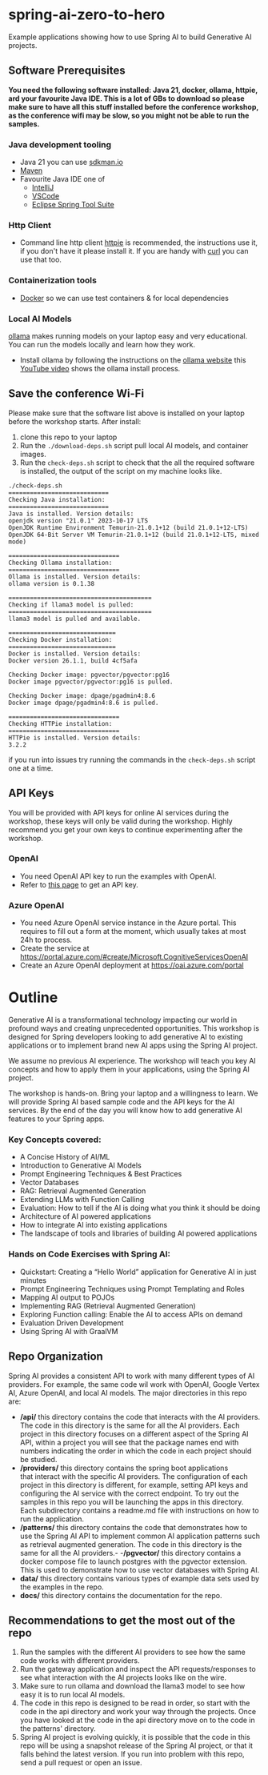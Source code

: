 # spring-ai-zero-to-hero

Example applications showing how to use Spring AI to build Generative 
AI projects.

## Software Prerequisites

**You need the following software installed: Java 21, docker, ollama, httpie, 
ard your favourite Java IDE. This is a lot of GBs to download so please make 
sure to have all this stuff installed before the conference workshop, as the 
conference wifi may be slow, so you might not be able to run the samples.**

### Java development tooling
* Java 21 you can use [sdkman.io](https://sdkman.io/)
* [Maven](https://maven.apache.org/index.html)
* Favourite Java IDE one of
    * [IntelliJ](https://www.jetbrains.com/idea/download)
    * [VSCode](https://code.visualstudio.com/)
    * [Eclipse Spring Tool Suite](https://spring.io/tools)

### Http Client
*  Command line http client  [httpie](https://httpie.io/) is recommended, the instructions use it, if you don't have it please install it. If you are handy with [curl](https://curl.se/) you can use that too. 

### Containerization tools
* [Docker](https://www.docker.com/products/docker-desktop) so we can use test containers & for local dependencies  

### Local AI Models

[ollama](https://ollama.com/)  makes running models on your laptop easy and 
very educational. You can run the models locally and learn how they work. 

* Install ollama by following the instructions on the [ollama website](https://ollama.com/) this [YouTube video](https://www.youtube.com/watch?v=3Q6J6J7Q1Zo) shows the ollama install process.

## Save the conference Wi-Fi

Please make sure that the software list above is installed on your laptop 
before the workshop starts. After install: 

1. clone this repo to your laptop 
2. Run the `./download-deps.sh` script pull local AI models, and container 
   images. 
2. Run the `check-deps.sh` script to check that the all the required 
   software is installed, the output of the script on my machine looks like.

```text
./check-deps.sh
============================
Checking Java installation:
============================
Java is installed. Version details:
openjdk version "21.0.1" 2023-10-17 LTS
OpenJDK Runtime Environment Temurin-21.0.1+12 (build 21.0.1+12-LTS)
OpenJDK 64-Bit Server VM Temurin-21.0.1+12 (build 21.0.1+12-LTS, mixed mode)

===============================
Checking Ollama installation:
===============================
Ollama is installed. Version details:
ollama version is 0.1.38

========================================
Checking if llama3 model is pulled:
========================================
llama3 model is pulled and available.

==============================
Checking Docker installation:
==============================
Docker is installed. Version details:
Docker version 26.1.1, build 4cf5afa

Checking Docker image: pgvector/pgvector:pg16
Docker image pgvector/pgvector:pg16 is pulled.

Checking Docker image: dpage/pgadmin4:8.6
Docker image dpage/pgadmin4:8.6 is pulled.

===============================
Checking HTTPie installation:
===============================
HTTPie is installed. Version details:
3.2.2
```

if you run into issues try running the commands in the `check-deps.sh` 
script one at a time. 

## API Keys

You will be provided with API keys for online AI services during the 
workshop, these keys will only be valid during the workshop. Highly 
recommend you get your own keys to continue experimenting after the workshop.

### OpenAI
* You need OpenAI API key to run the examples with OpenAI.
* Refer to [this page](https://help.openai.com/en/articles/4936850-where-do-i-find-my-openai-api-key) to get an API key.

### Azure OpenAI
* You need Azure OpenAI service instance in the Azure portal. This requires to fill out a form at the moment, which usually
  takes at most 24h to process.
* Create the service at https://portal.azure.com/#create/Microsoft.CognitiveServicesOpenAI
* Create an Azure OpenAI deployment at https://oai.azure.com/portal

# Outline

Generative AI is a transformational technology impacting our world in profound ways and creating unprecedented opportunities. This workshop is designed for Spring developers looking to add generative AI to existing applications or to implement brand new AI apps using the Spring AI project.

We assume no previous AI experience. The workshop will teach you key AI concepts and how to apply them in your applications, using the Spring AI project.

The workshop is hands-on. Bring your laptop and a willingness to learn. We will provide Spring AI based sample code and the API keys for the AI services. By the end of the day you will know how to add generative AI features to your Spring apps.

### Key Concepts covered:
- A Concise History of AI/ML
- Introduction to Generative AI Models
- Prompt Engineering Techniques & Best Practices
- Vector Databases
- RAG: Retrieval Augmented Generation
- Extending LLMs with Function Calling
- Evaluation: How to tell if the AI is doing what you think it should be doing
- Architecture of AI powered applications
- How to integrate AI into existing applications
- The landscape of tools and libraries of building AI powered applications

### Hands on Code Exercises with Spring AI:
- Quickstart: Creating a “Hello World” application for Generative AI in just minutes
- Prompt Engineering Techniques using Prompt Templating and Roles
- Mapping AI output to POJOs
- Implementing RAG (Retrieval Augmented Generation)
- Exploring Function calling: Enable the AI to access APIs on demand
- Evaluation Driven Development
- Using Spring AI with GraalVM

## Repo Organization 

Spring AI provides a consistent API to work with many different types of AI 
providers. For example, the same code wil work with OpenAI, Google Vertex AI,
Azure OpenAI, and local AI models. The major directories in this repo are:

- **/api/** this directory contains the code that interacts with the AI 
  providers. The code in this directory is the same for all the AI providers.
  Each project in this directory focuses on a different aspect of the Spring 
  AI API, within a project you will see that the package names end with 
  numbers indicating the order in which the code in each project should be 
  studied.
- **/providers/** this directory contains the spring boot applications  
  that interact with the specific AI providers. The configuration of each 
  project in this directory  is different, for example, setting API keys and 
  configuring the AI service with the correct endpoint. To try out the samples
  in this repo you will be launching the apps in this directory. Each 
  subdirectory contains a readme.md file with instructions on how to run the 
  application. 
- **/patterns/** this directory contains the code that demonstrates how to 
  use the Spring AI API to implement common AI application patterns such as 
  retrieval augmented generation. The code in this directory is the same for 
  all the AI providers.- 
-**/pgvector/** this directory contains a docker compose file to launch 
  postgres with the pgvector extension. This is used to demonstrate how to 
  use vector databases with Spring AI.
- **data/** this directory contains various types of example data sets used 
  by the examples in the repo.
- **docs/** this directory contains the documentation for the repo.

## Recommendations to get the most out of the repo

1. Run the samples with the different AI providers to see how the same code 
   works with different providers.
2. Run the gateway application and inspect the API requests/responses to see 
   what interaction with the AI projects looks like on the wire.
3. Make sure to run ollama and download the llama3 model to see how easy it 
   is to run local AI models. 
4. The code in this repo is designed to be read in order, so start with the 
   code in the api directory and work your way through the projects. Once 
   you have looked at the code in the api directory move on to the code in 
   the patterns' directory. 
5. Spring AI project is evolving quickly, it is possible that the code in 
   this repo will be using a snapshot release of the Spring AI project, or 
   that it falls behind the latest version. If you run into problem with 
   this repo, send a pull request or open an issue. 